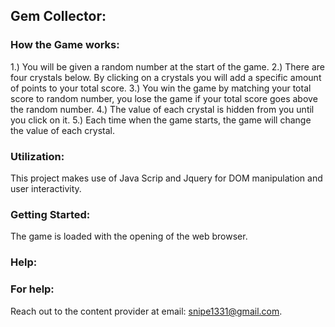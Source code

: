 ## Gem Collector:

### How the Game works: 

1.) You will be given a random number at the start of the game.
2.) There are four crystals below. By clicking on a crystals you will add a specific amount of points to your total score.
3.) You win the game by matching your total score to random number, you lose the game if your total score goes above the random number.
4.) The value of each crystal is hidden from you until you click on it.
5.) Each time when the game starts, the game will change the value of each crystal.

### Utilization:

This project makes use of Java Scrip and Jquery for DOM manipulation and user interactivity.

### Getting Started:

The game is loaded with the opening of the web browser.

### Help:

### For help:
 Reach out to the content provider at email: snipe1331@gmail.com.